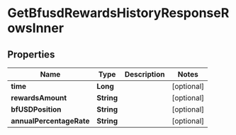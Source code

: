 

# GetBfusdRewardsHistoryResponseRowsInner


## Properties

| Name | Type | Description | Notes |
|------------ | ------------- | ------------- | -------------|
|**time** | **Long** |  |  [optional] |
|**rewardsAmount** | **String** |  |  [optional] |
|**bfUSDPosition** | **String** |  |  [optional] |
|**annualPercentageRate** | **String** |  |  [optional] |



